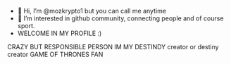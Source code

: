 - 👋 Hi, I’m @mozkrypto1 but you can call me anytime
- 👀 I’m interested in github community, connecting people and of course sport.
- WELCOME IN MY PROFILE :)

CRAZY BUT RESPONSIBLE PERSON
IM MY DESTINDY creator or destiny creator 
GAME OF THRONES FAN 
